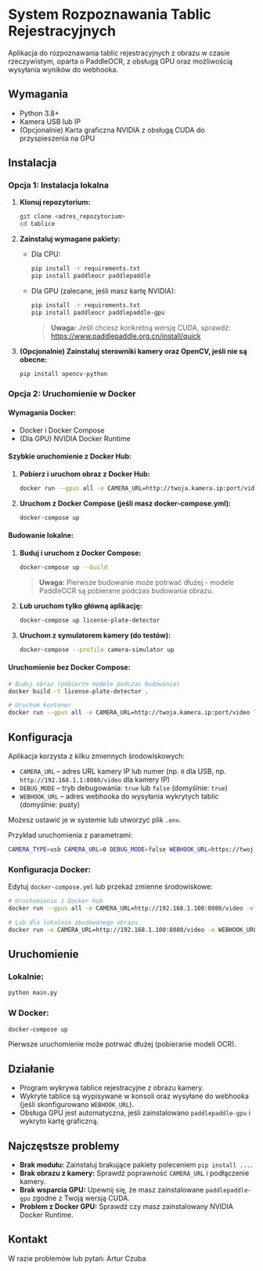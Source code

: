 # System Rozpoznawania Tablic Rejestracyjnych

Aplikacja do rozpoznawania tablic rejestracyjnych z obrazu w czasie rzeczywistym, oparta o PaddleOCR, z obsługą GPU oraz możliwością wysyłania wyników do webhooka.

## Wymagania
- Python 3.8+
- Kamera USB lub IP
- (Opcjonalnie) Karta graficzna NVIDIA z obsługą CUDA do przyspieszenia na GPU

## Instalacja

### Opcja 1: Instalacja lokalna

1. **Klonuj repozytorium:**
   ```bash
   git clone <adres_repozytorium>
   cd tablice
   ```

2. **Zainstaluj wymagane pakiety:**
   - Dla CPU:
     ```bash
     pip install -r requirements.txt
     pip install paddleocr paddlepaddle
     ```
   - Dla GPU (zalecane, jeśli masz kartę NVIDIA):
     ```bash
     pip install -r requirements.txt
     pip install paddleocr paddlepaddle-gpu
     ```
     > **Uwaga:**
     > Jeśli chcesz konkretną wersję CUDA, sprawdź: https://www.paddlepaddle.org.cn/install/quick

3. **(Opcjonalnie) Zainstaluj sterowniki kamery oraz OpenCV, jeśli nie są obecne:**
   ```bash
   pip install opencv-python
   ```

### Opcja 2: Uruchomienie w Docker

#### Wymagania Docker:
- Docker i Docker Compose
- (Dla GPU) NVIDIA Docker Runtime

#### Szybkie uruchomienie z Docker Hub:

1. **Pobierz i uruchom obraz z Docker Hub:**
   ```bash
   docker run --gpus all -e CAMERA_URL=http://twoja.kamera.ip:port/video justcodepl/license-plate-checker
   ```

2. **Uruchom z Docker Compose (jeśli masz docker-compose.yml):**
   ```bash
   docker-compose up
   ```

#### Budowanie lokalne:

1. **Buduj i uruchom z Docker Compose:**
   ```bash
   docker-compose up --build
   ```
   > **Uwaga:** Pierwsze budowanie może potrwać dłużej - modele PaddleOCR są pobierane podczas budowania obrazu.

2. **Lub uruchom tylko główną aplikację:**
   ```bash
   docker-compose up license-plate-detector
   ```

3. **Uruchom z symulatorem kamery (do testów):**
   ```bash
   docker-compose --profile camera-simulator up
   ```

#### Uruchomienie bez Docker Compose:
```bash
# Buduj obraz (pobierze modele podczas budowania)
docker build -t license-plate-detector .

# Uruchom kontener
docker run --gpus all -e CAMERA_URL=http://twoja.kamera.ip:port/video license-plate-detector
```

## Konfiguracja

Aplikacja korzysta z kilku zmiennych środowiskowych:

- `CAMERA_URL` – adres URL kamery IP lub numer (np. `0` dla USB, np. `http://192.168.1.1:8080/video` dla kamery IP)
- `DEBUG_MODE` – tryb debugowania: `true` lub `false` (domyślnie: `true`)
- `WEBHOOK_URL` – adres webhooka do wysyłania wykrytych tablic (domyślnie: pusty)

Możesz ustawić je w systemie lub utworzyć plik `.env`.

Przykład uruchomienia z parametrami:
```bash
CAMERA_TYPE=usb CAMERA_URL=0 DEBUG_MODE=false WEBHOOK_URL=https://twoj.webhook.url python main.py
```

### Konfiguracja Docker:
Edytuj `docker-compose.yml` lub przekaż zmienne środowiskowe:
```bash
# Uruchomienie z Docker Hub
docker run --gpus all -e CAMERA_URL=http://192.168.1.100:8080/video -e WEBHOOK_URL=https://twoj.webhook.url justcodepl/license-plate-checker

# Lub dla lokalnie zbudowanego obrazu
docker run -e CAMERA_URL=http://192.168.1.100:8080/video -e WEBHOOK_URL=https://twoj.webhook.url license-plate-detector
```

## Uruchomienie

### Lokalnie:
```bash
python main.py
```

### W Docker:
```bash
docker-compose up
```

Pierwsze uruchomienie może potrwać dłużej (pobieranie modeli OCR).

## Działanie
- Program wykrywa tablice rejestracyjne z obrazu kamery.
- Wykryte tablice są wypisywane w konsoli oraz wysyłane do webhooka (jeśli skonfigurowano `WEBHOOK_URL`).
- Obsługa GPU jest automatyczna, jeśli zainstalowano `paddlepaddle-gpu` i wykryto kartę graficzną.

## Najczęstsze problemy
- **Brak modułu:** Zainstaluj brakujące pakiety poleceniem `pip install ...`.
- **Brak obrazu z kamery:** Sprawdź poprawność `CAMERA_URL` i podłączenie kamery.
- **Brak wsparcia GPU:** Upewnij się, że masz zainstalowane `paddlepaddle-gpu` zgodne z Twoją wersją CUDA.
- **Problem z Docker GPU:** Sprawdź czy masz zainstalowany NVIDIA Docker Runtime.

## Kontakt
W razie problemów lub pytań: Artur Czuba